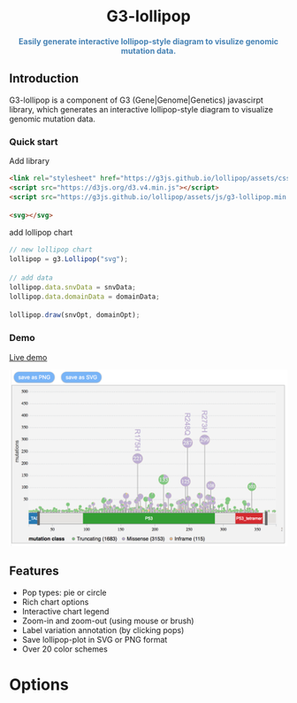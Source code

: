 <h1 align="center">
G3-lollipop
</h1>

<h4 align="center" style="color:steelblue">
Easily generate interactive lollipop-style diagram to visulize genomic mutation data.
</h4>

## Introduction

G3-lollipop is a component of G3 (Gene|Genome|Genetics) javascirpt library, which generates an interactive lollipop-style diagram to visualize genomic mutation data.

### Quick start

Add library
```html
<link rel="stylesheet" href="https://g3js.github.io/lollipop/assets/css/g3-styles.min.css">
<script src="https://d3js.org/d3.v4.min.js"></script>
<script src="https://g3js.github.io/lollipop/assets/js/g3-lollipop.min.js"></script>

<svg></svg>
```
add lollipop chart

```javascript
// new lollipop chart
lollipop = g3.Lollipop("svg");

// add data
lollipop.data.snvData = snvData;
lollipop.data.domainData = domainData;

lollipop.draw(snvOpt, domainOpt);
```

### Demo
[Live demo](https://bl.ocks.org/phoeguo/583a12e04c6b9d7ca1825cdbdc62f531)

![Screenshot](./docs/assets/img/screenshot1.png)

## Features
- Pop types: pie or circle
- Rich chart options
- Interactive chart legend
- Zoom-in and zoom-out (using mouse or brush)
- Label variation annotation (by clicking pops)
- Save lollipop-plot in SVG or PNG format
- Over 20 color schemes

# Options
